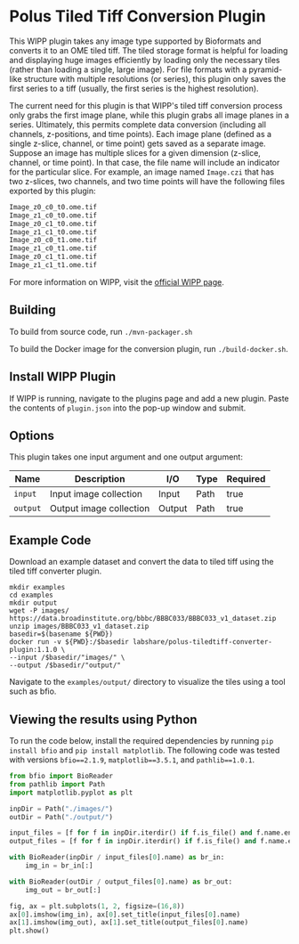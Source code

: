 # Polus Tiled Tiff Conversion Plugin

This WIPP plugin takes any image type supported by Bioformats and converts it 
to an OME tiled tiff. The tiled storage format is helpful for loading and 
displaying huge images efficiently by loading only the necessary tiles (rather 
than loading a single, large image). For file formats with a pyramid-like 
structure with multiple resolutions (or series), this plugin only saves the 
first series to a tiff (usually, the first series is the highest resolution).

The current need for this plugin is that WIPP's tiled tiff conversion process
only grabs the first image plane, while this plugin grabs all image planes in a
series. Ultimately, this permits complete data conversion (including all
channels, z-positions, and time points). Each image plane (defined as a single
z-slice, channel, or time point) gets saved as a separate image. Suppose an 
image has multiple slices for a given dimension (z-slice, channel, or time 
point). In that case, the file name will include an indicator for the 
particular slice. For example, an image named `Image.czi` that has two 
z-slices, two channels, and two time points will have the following files 
exported by this plugin:

```bash
Image_z0_c0_t0.ome.tif
Image_z1_c0_t0.ome.tif
Image_z0_c1_t0.ome.tif
Image_z1_c1_t0.ome.tif
Image_z0_c0_t1.ome.tif
Image_z1_c0_t1.ome.tif
Image_z0_c1_t1.ome.tif
Image_z1_c1_t1.ome.tif
```

For more information on WIPP, visit the
[official WIPP page](https://isg.nist.gov/deepzoomweb/software/wipp).

## Building

To build from source code, run `./mvn-packager.sh`

To build the Docker image for the conversion plugin, run
`./build-docker.sh`.

## Install WIPP Plugin

If WIPP is running, navigate to the plugins page and add a new plugin. Paste the
contents of `plugin.json` into the pop-up window and submit.

## Options

This plugin takes one input argument and one output argument:

| Name          | Description                   | I/O    | Type    | Required |
| ------------- | ----------------------------- | ------ | ------- | -------- |
| `input`       | Input image collection        | Input  | Path    | true     |
| `output`      | Output image collection       | Output | Path    | true     |

## Example Code

Download an example dataset and convert the data to tiled tiff using the tiled 
tiff converter plugin.

```Linux
mkdir examples
cd examples
mkdir output
wget -P images/ https://data.broadinstitute.org/bbbc/BBBC033/BBBC033_v1_dataset.zip
unzip images/BBBC033_v1_dataset.zip
basedir=$(basename ${PWD})
docker run -v ${PWD}:/$basedir labshare/polus-tiledtiff-converter-plugin:1.1.0 \
--input /$basedir/"images/" \
--output /$basedir/"output/"
```

Navigate to the `examples/output/` directory to visualize the tiles using a 
tool such as bfio.

## Viewing the results using Python

To run the code below, install the required dependencies by running 
`pip install bfio` and `pip install matplotlib`. The following code was 
tested with versions `bfio==2.1.9`, `matplotlib==3.5.1`, and `pathlib==1.0.1`.

```Python
from bfio import BioReader
from pathlib import Path
import matplotlib.pyplot as plt

inpDir = Path("./images/")
outDir = Path("./output/")

input_files = [f for f in inpDir.iterdir() if f.is_file() and f.name.endswith('.tif')]
output_files = [f for f in inpDir.iterdir() if f.is_file() and f.name.endswith('.ome.tif')]

with BioReader(inpDir / input_files[0].name) as br_in:
    img_in = br_in[:]

with BioReader(outDir / output_files[0].name) as br_out:
    img_out = br_out[:]

fig, ax = plt.subplots(1, 2, figsize=(16,8))
ax[0].imshow(img_in), ax[0].set_title(input_files[0].name)
ax[1].imshow(img_out), ax[1].set_title(output_files[0].name)
plt.show()
```